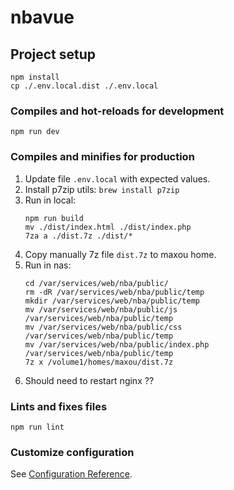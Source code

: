 # nbavue

## Project setup
```
npm install
cp ./.env.local.dist ./.env.local
```

### Compiles and hot-reloads for development
```
npm run dev
```

### Compiles and minifies for production
1. Update file `.env.local` with expected values.
1. Install p7zip utils: `brew install p7zip`
1. Run in local:
    ```
    npm run build
    mv ./dist/index.html ./dist/index.php
    7za a ./dist.7z ./dist/*
    ```
1. Copy manually 7z file `dist.7z` to maxou home.
1. Run in nas:
    ```
    cd /var/services/web/nba/public/
    rm -dR /var/services/web/nba/public/temp
    mkdir /var/services/web/nba/public/temp
    mv /var/services/web/nba/public/js /var/services/web/nba/public/temp
    mv /var/services/web/nba/public/css /var/services/web/nba/public/temp
    mv /var/services/web/nba/public/index.php /var/services/web/nba/public/temp
    7z x /volume1/homes/maxou/dist.7z
    ```
1. Should need to restart nginx ??

### Lints and fixes files
```
npm run lint
```

### Customize configuration
See [Configuration Reference](https://cli.vuejs.org/config/).
